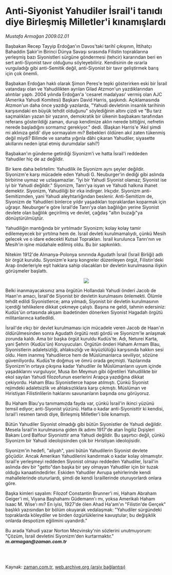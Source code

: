 # Anti-Siyonist Yahudiler İsrail'i tanıdı diye Birleşmiş Milletler'i kınamışlardı

*Mustafa Armağan 2009.02.01*

<td class="columnist-detail">
<p>Başbakan Recep Tayyip Erdoğan'ın Davos'taki tarihî çıkışının, İttihatçı Bahaddin Şakir'in Birinci Dünya Savaşı sırasında Filistin topraklarına yerleşmiş bazı Siyonistleri sürgüne göndermesi (tehcir) kararından beri en sert anti-Siyonist tavır olduğunu söyleyebiliriz. Kendisinin de ısrarla vurguladığı gibi anti-Semitik değil, anti-Siyonist bir tavır geliştirmek barış için çok önemli.</p>
<p>
<div id="haberMetinDiv">
<p>Başbakan Erdoğan haklı olarak Şimon Peres'e tepki gösterirken eski bir İsrail vatandaşı olan ve Yahudilikten ayrılan Gilad Atzmon'un yazdıklarından alıntılar yaptı. 2004 yılında Erdoğan'a 'cesaret madalyası' vermiş olan AJC (Amerika Yahudi Komitesi) Başkanı David Harris, şaşkındı. Açıklamasında Atzmon'un daha önce yazdığı yazılarda, "Yahudi devletinin insanlık tarihinin karşısındaki en büyük tehdit olduğunu" söylediğinin altını çizdi ve "Bu tarz saçmalıkları yazan bir yazarın, demokratik bir ülkenin başbakanı tarafından referans gösterildiği zaman, durup kendimize aklın nerede bittiğini, nefretin nerede başladığını sormamız gerekiyor." dedi. (Başkan Harris'e 'Akıl şimdi mi aklınıza geldi' diye sormayalım mı? Bebekleri öldüren akıl zaten tükenmiş değil miydi? Bilimde ve sanatta yığınla dâhi çıkaran Yahudiler, siyasette akıllarını neden iptal etmiş durumdalar sahi?)
<p>Başbakan'ın gündeme getirdiği Siyonizm'i ve hatta İsrail'i reddeden Yahudiler hiç de az değildir.
<p>Bir kere daha belirtelim: Yahudilik ile Siyonizm aynı şeyler değildir. Siyonizm'e karşı mücadele eden Yahudi G. Neuburger'in dediği gibi aslında birbirine uymaz ve uzlaşamazlar. "İyi bir Yahudi Siyonist olamaz; Siyonist ise iyi bir Yahudi değildir." Siyonizm, Tanrı'ya isyan ve Yahudi halkına ihanet demektir. Siyonizm, Yahudiliği bir ırka indirger. Irkçıdır. Siyonizm anti-Semitizmden, yani Yahudi aleyhtarlığından beslenir. Anti-Semitizm de, Siyonizm de Yahudileri binlerce yıldır yaşadıkları topraklardan koparmak için uğraşır. Neuburger'e göre İsrail'de Tanrı'ya olan bağlılığın yerine Siyonist devlete olan bağlılık geçirilmiş ve devlet, çağdaş "altın buzağı"ya dönüştürülmüştür. 
<p>Yahudiliğin mantığında bir yırtılmadır Siyonizm; kolay kolay tamir edilemeyecek bir yırtılma hem de. İsrail devleti kurulmamalıydı, çünkü Mesih gelecek ve o idare edecekti Kutsal Toprakları. İsrail kurulunca Tanrı'nın ve Mesih'in işine müdahale edilmiş oldu. Bu bir sapkınlıktı.
<p>Nitekim 1912'de Almanya-Polonya sınırında Agudath İsrail (İsrail Birliği) adlı bir örgüt kuruldu. Siyonizm'e karşı kongreler düzenleyen örgüt, Filistin'deki Arap önderleriyle eşit haklara sahip olacakları bir devletin kurulmasına ilişkin görüşmeler başlattı. 
<p><p align="center"><img src="http://web.archive.org/web/20120124214256im_/http://medya.zaman.com.tr/2009/02/01/armagan1.jpg"/>
<p>Belki inanmayacaksınız ama örgütün Hollandalı Yahudi önderi Jacob de Haan'ın amacı, İsrail'de Siyonist bir devletin kurulmasını önlemekti. Ölümle tehdit edildi Siyonistlerce; ama yılmadı, Siyonist bir devletin kurulmasının içerdiği tehlikelere dikkat çekmeye çalıştı. Başına ne geldi, tahmin edersiniz: Kudüs'ün ortasında akşam ibadetinden dönerken Siyonist Hagadah örgütü militanlarınca katledildi.
<p>İsrail'de ırkçı bir devlet kurulmaması için mücadele veren Jacob de Haan'ın öldürülmesinden sonra Agudath örgütü resti gördü ve Siyonizm'le anlaşmak zorunda kaldı. Ama bir başka örgüt kuruldu Kudüs'te. Adı, Neturei Karta, yani Şehrin (Kudüs'ün) Koruyucuları. Örgütün önderi Haham Armam Blau, Siyonistlerin adaletsizliği, ahlaksızlığı ve ikiyüzlülüğü karşısında hakkın sesi oldu. Hem inanmış Yahudilerce hem de Müslümanlarca seviliyor, sözüne güveniliyordu. Kudüs'te doğmuş ve ömrü orada geçmişti. Yazılarında Siyonizm'in ortaya çıkışına kadar Yahudiler ile Müslümanların uyum içinde yaşadıklarını vurguluyor, Musa ibn Meymun gibi öğretileri Yahudilikte bir ekol sayılan Yahudi filozofunun eserlerini Arapça yazdığına dikkat çekiyordu. Haham Blau Siyonistlerce hapse atılmıştı. Çünkü Siyonist rejimdeki adaletsizlik ve ahlaksızlıklara karşı çıkmıştı. Müslüman ve Hıristiyan Filistinlilerin haklarını savunanların başında onu görüyoruz.
<p>Bu Haham Blau'yu tanımamızda fayda var, çünkü İsrail'in ikinci yüzünü temsil ediyor; anti-Siyonist yüzünü. Hatta o kadar anti-Siyonisttir ki kendisi, İsrail'i resmen tanıdı diye, Birleşmiş Milletler'i bile kınamıştı.
<p>Bütün Yahudiler Siyonist olmadığı gibi bütün Siyonistler de Yahudi değildir. Mesela İsrail'in kurulmasına giden ilk adımı 1917'de atan İngiliz Dışişleri Bakanı Lord Balfour Siyonisttir ama Yahudi değildir. Bu şaşırtıcı değil, çünkü Siyonizm bir Yahudi ideolojisinden çok bir Hıristiyan ideolojisidir.
<p>Siyonizm'in hedefi, "aliyah", yani bütün Yahudilerin Siyonist devlete göçüdür. Ancak Amerikan Yahudilerini kandırmak o kadar kolay olmamıştır. İsrail'e yerleşmeyi reddeden Siyonist olmayı reddeden Yahudiler, İsrail'in aslında dev bir "getto"dan başka bir şey olmayan Yahudiler için bir tuzak olduğu kanaatindedirler. Eskiden Yahudiler Avrupa şehirlerinde kendi mahallelerinde otururlardı, şimdi de kendi İsraillerinde oturuyorlardı onlara göre.
<p>Başka kimleri sayalım: Filozof Constantin Brunner'i mi, Haham Abraham Geiger'i mi, Viyana Başhahamı Güdemann'ı mı, yoksa Amerikalı Haham Isaac M. Wise'ı mı? En iyisi, 1927'de ölen Ahad Ha'am'ın "Filistin'de Gerçek" başlıklı yazısından bir bölüm okuyarak vedalaşmak: "Yahudiler sürgündeki topraklarda köleydiler ve birden özgürlüklerine kavuştular; bu değişiklik onlarda despotizm eğilimini uyandırdı." 
<p>Bu arada Yahudi yazar Norton Mezvinsky'nin sözlerini unutmuyorum: "Çözüm, İsrail devletini Siyonizm'den kurtarmaktır." <i><b>m.armagan@zaman.com.tr</b></i></p></p></p></p></p></p></p></p></p></p></p></p></p></p></div>
</p>


<p><br>
		 </br></p></td>

Kaynak: [zaman.com.tr](http://zaman.com.tr/yazar.do?yazino=810220), [web.archive.org (arşiv bağlantısı)](http://web.archive.org/web/20120124214256/http://www.zaman.com.tr:80/yazar.do?yazino=810220)
